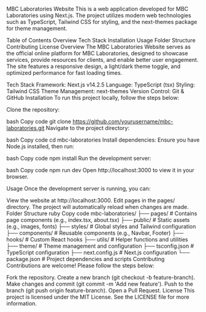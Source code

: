 MBC Laboratories Website
This is a web application developed for MBC Laboratories using Next.js. The project utilizes modern web technologies such as TypeScript, Tailwind CSS for styling, and the next-themes package for theme management.

Table of Contents
Overview
Tech Stack
Installation
Usage
Folder Structure
Contributing
License
Overview
The MBC Laboratories Website serves as the official online platform for MBC Laboratories, designed to showcase services, provide resources for clients, and enable better user engagement. The site features a responsive design, a light/dark theme toggle, and optimized performance for fast loading times.

Tech Stack
Framework: Next.js v14.2.5
Language: TypeScript (tsx)
Styling: Tailwind CSS
Theme Management: next-themes
Version Control: Git & GitHub
Installation
To run this project locally, follow the steps below:

Clone the repository:

bash
Copy code
git clone https://github.com/yourusername/mbc-laboratories.git
Navigate to the project directory:

bash
Copy code
cd mbc-laboratories
Install dependencies: Ensure you have Node.js installed, then run:

bash
Copy code
npm install
Run the development server:

bash
Copy code
npm run dev
Open http://localhost:3000 to view it in your browser.

Usage
Once the development server is running, you can:

View the website at http://localhost:3000.
Edit pages in the pages/ directory. The project will automatically reload when changes are made.
Folder Structure
ruby
Copy code
mbc-laboratories/
├── pages/          # Contains page components (e.g., index.tsx, about.tsx)
├── public/         # Static assets (e.g., images, fonts)
├── styles/         # Global styles and Tailwind configuration
├── components/     # Reusable components (e.g., Navbar, Footer)
├── hooks/          # Custom React hooks
├── utils/          # Helper functions and utilities
├── theme/          # Theme management and configuration
├── tsconfig.json   # TypeScript configuration
├── next.config.js  # Next.js configuration
└── package.json    # Project dependencies and scripts
Contributing
Contributions are welcome! Please follow the steps below:

Fork the repository.
Create a new branch (git checkout -b feature-branch).
Make changes and commit (git commit -m 'Add new feature').
Push to the branch (git push origin feature-branch).
Open a Pull Request.
License
This project is licensed under the MIT License. See the LICENSE file for more information.
